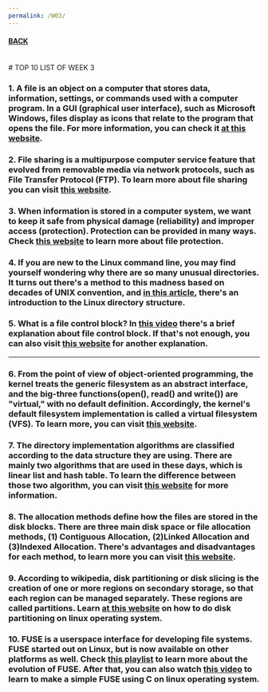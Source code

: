 ```yaml
---
permalink: /W03/
---
```


#### [BACK](../)
<br>
# TOP 10 LIST OF WEEK 3

### 1. A file is an object on a computer that stores data, information, settings, or commands used with a computer program. In a GUI (graphical user interface), such as Microsoft Windows, files display as icons that relate to the program that opens the file. For more information, you can check it [at this website](https://www.faceprep.in/operating-systems/operating-systems-concept-of-files/).
### 2. File sharing is a multipurpose computer service feature that evolved from removable media via network protocols, such as File Transfer Protocol (FTP). To learn more about file sharing you can visit [this website](https://www.techopedia.com/definition/16256/file-sharing).
### 3. When information is stored in a computer system, we want to keep it safe from physical damage (reliability) and improper access (protection). Protection can be provided in many ways. Check [this website](https://padakuu.com/article/78-file-protection) to learn more about file protection.
### 4. If you are new to the Linux command line, you may find yourself wondering why there are so many unusual directories. It turns out there's a method to this madness based on decades of UNIX convention, and [in this article](https://www.linuxjournal.com/content/filesystem-hierarchy-standard), there's an introduction to the Linux directory structure.
### 5. What is a file control block? In [this video](https://www.youtube.com/watch?v=70nvqpeY6l8) there's a brief explanation about file control block. If that's not enough, you can also visit [this website](https://www.wisegeek.com/what-is-a-file-control-block.htm) for another explanation.

<hr>

### 6. From the point of view of object-oriented programming, the kernel treats the generic filesystem as an abstract interface, and the big-three functions(open(), read() and write()) are "virtual," with no default definition. Accordingly, the kernel's default filesystem implementation is called a virtual filesystem (VFS). To learn more, you can visit [this website](https://opensource.com/article/19/3/virtual-filesystems-linux).
### 7. The directory implementation algorithms are classified according to the data structure they are using. There are mainly two algorithms that are used in these days, which is linear list and hash table. To learn the difference between those two algorithm, you can visit [this website](https://www.javatpoint.com/os-directory-implementation)  for more information.
### 8. The allocation methods define how the files are stored in the disk blocks. There are three main disk space or file allocation methods, (1) Contiguous Allocation, (2)Linked Allocation and (3)Indexed Allocation. There's advantages and disadvantages for each method, to learn more you can visit [this website](https://www.geeksforgeeks.org/file-allocation-methods/).
### 9. According to wikipedia, disk partitioning or disk slicing is the creation of one or more regions on secondary storage, so that each region can be managed separately. These regions are called partitions. Learn [at this website](https://www.tecmint.com/create-disk-partitions-in-linux/) on how to do disk partitioning on linux operating system.
### 10. FUSE is a userspace interface for developing file systems. FUSE started out on Linux, but is now available on other platforms as well. Check [this playlist](https://cds.cern.ch/record/2303065?ln=en) to learn more about the evolution of FUSE. After that, you can also watch [this video](https://www.youtube.com/watch?v=OZn2_j_LbRY) to learn to make a simple FUSE using C on linux operating system.
